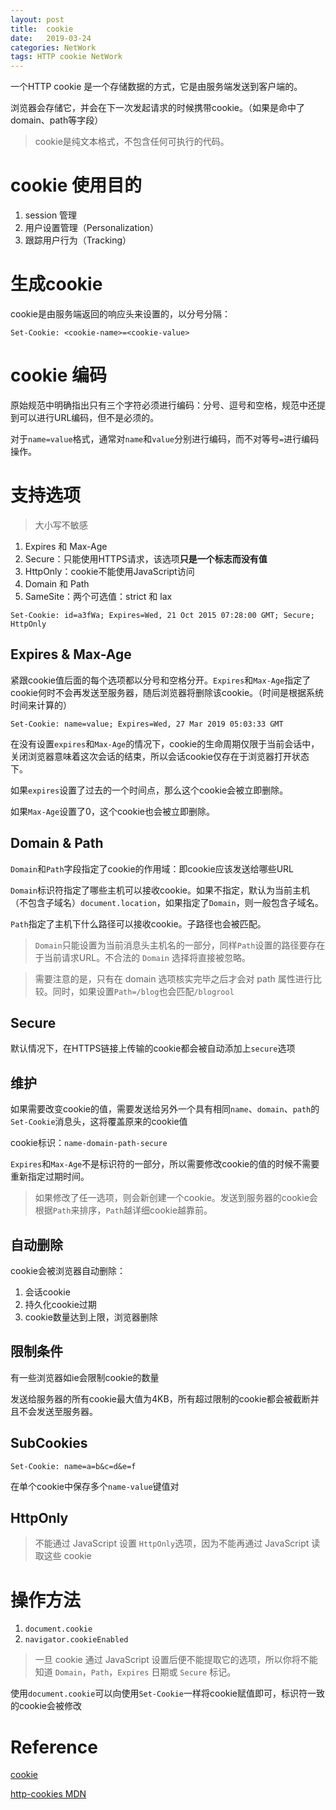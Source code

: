 ```yaml
---
layout: post
title:  cookie
date:   2019-03-24
categories: NetWork
tags: HTTP cookie NetWork
---
```


一个HTTP cookie 是一个存储数据的方式，它是由服务端发送到客户端的。

浏览器会存储它，并会在下一次发起请求的时候携带cookie。（如果是命中了domain、path等字段）

> cookie是纯文本格式，不包含任何可执行的代码。

# cookie 使用目的

1. session 管理
2. 用户设置管理（Personalization）
3. 跟踪用户行为（Tracking）

# 生成cookie

cookie是由服务端返回的响应头来设置的，以分号分隔：

```http
Set-Cookie: <cookie-name>=<cookie-value>
```

# cookie 编码

原始规范中明确指出只有三个字符必须进行编码：分号、逗号和空格，规范中还提到可以进行URL编码，但不是必须的。

对于`name=value`格式，通常对`name`和`value`分别进行编码，而不对等号`=`进行编码操作。

# 支持选项

> 大小写不敏感

1. Expires 和 Max-Age
2. Secure：只能使用HTTPS请求，该选项**只是一个标志而没有值**
3. HttpOnly：cookie不能使用JavaScript访问
4. Domain 和 Path
5. SameSite：两个可选值：strict 和 lax

```http
Set-Cookie: id=a3fWa; Expires=Wed, 21 Oct 2015 07:28:00 GMT; Secure; HttpOnly
```

## Expires & Max-Age

紧跟cookie值后面的每个选项都以分号和空格分开。`Expires`和`Max-Age`指定了cookie何时不会再发送至服务器，随后浏览器将删除该cookie。（时间是根据系统时间来计算的）

```http
Set-Cookie: name=value; Expires=Wed, 27 Mar 2019 05:03:33 GMT
```

在没有设置`expires`和`Max-Age`的情况下，cookie的生命周期仅限于当前会话中，关闭浏览器意味着这次会话的结束，所以会话cookie仅存在于浏览器打开状态下。

如果`expires`设置了过去的一个时间点，那么这个cookie会被立即删除。

如果`Max-Age`设置了0，这个cookie也会被立即删除。

## Domain & Path

`Domain`和`Path`字段指定了cookie的作用域：即cookie应该发送给哪些URL

`Domain`标识符指定了哪些主机可以接收cookie。如果不指定，默认为当前主机（不包含子域名）`document.location`，如果指定了`Domain`，则一般包含子域名。

`Path`指定了主机下什么路径可以接收cookie。子路径也会被匹配。

> `Domain`只能设置为当前消息头主机名的一部分，同样`Path`设置的路径要存在于当前请求URL。不合法的 `Domain` 选择将直接被忽略。

> 需要注意的是，只有在 domain 选项核实完毕之后才会对 path 属性进行比较。同时，如果设置`Path=/blog`也会匹配`/blogrool`

## Secure

默认情况下，在HTTPS链接上传输的cookie都会被自动添加上`secure`选项

## 维护

如果需要改变cookie的值，需要发送给另外一个具有相同`name`、`domain`、`path`的`Set-Cookie`消息头，这将覆盖原来的cookie值

cookie标识：`name-domain-path-secure`

`Expires`和`Max-Age`不是标识符的一部分，所以需要修改cookie的值的时候不需要重新指定过期时间。

> 如果修改了任一选项，则会新创建一个cookie。发送到服务器的cookie会根据`Path`来排序，`Path`越详细cookie越靠前。

## 自动删除

cookie会被浏览器自动删除：

1. 会话cookie
2. 持久化cookie过期
3. cookie数量达到上限，浏览器删除

## 限制条件

有一些浏览器如ie会限制cookie的数量

发送给服务器的所有cookie最大值为4KB，所有超过限制的cookie都会被截断并且不会发送至服务器。

## SubCookies

```http
Set-Cookie: name=a=b&c=d&e=f
```

在单个cookie中保存多个`name-value`键值对

## HttpOnly

>不能通过 JavaScript 设置 `HttpOnly`选项，因为不能再通过 JavaScript 读取这些 cookie

# 操作方法

1. `document.cookie`
2. `navigator.cookieEnabled`

> 一旦 cookie 通过 JavaScript 设置后便不能提取它的选项，所以你将不能知道 `Domain`，`Path`，`Expires` 日期或 `Secure` 标记。

使用`document.cookie`可以向使用`Set-Cookie`一样将cookie赋值即可，标识符一致的cookie会被修改

# Reference

[cookie](https://www.kancloud.cn/kancloud/http-cookies-explained/48317)

[http-cookies MDN](https://developer.mozilla.org/en-US/docs/Web/HTTP/Cookies)